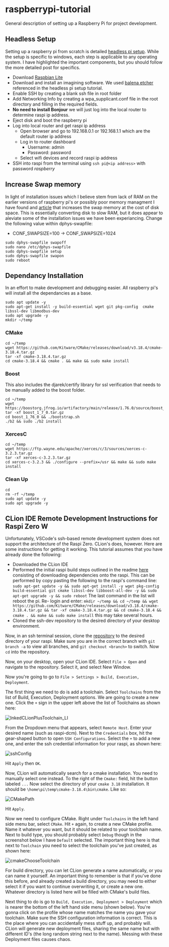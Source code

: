 # raspberrypi-tutorial
General description of setting up a Raspberry Pi for project development.
## Headless Setup
Setting up a raspberry pi from scratch is detailed [headless pi setup](https://desertbot.io/blog/headless-pi-zero-w-wifi-setup-windows). While the setup is specific to windows, each step is applicable to any operating system. I have highlighted the important components, but you should follow the more detailed post for specifics.

- Download [Raspbian Lite](https://downloads.raspberrypi.org/raspios_lite_armhf/images/raspios_lite_armhf-2021-03-25/2021-03-04-raspios-buster-armhf-lite.zip)
- Download and install an imagining software. We used [balena etcher](https://www.balena.io/etcher/) referenced in the headless pi setup tutorial.
- Enable SSH by creating a blank ssh file in root folder
- Add Networking Info by creating a wpa_supplicant.conf file in the root directory and filling in the required fields. 
- **No need to install Bonjour** we will just log into the local router to determine raspi ip address.
- Eject disk and boot the raspberry pi
- Log into local router and get raspi ip address
  - Open browser and go to 192.168.0.1 or 192.168.1.1 which are the default router ip address
  - Log in to router dashboard
    - Username: admin
    - Password: password
  - Select wifi devices and record raspi ip address
- SSH into raspi from the terminal using `ssh pi@<ip address>` with password *raspberry*

## Increase Swap memory
In light of installation issues which I believe stem from lack of RAM on the earlier versions of raspberry pi's or possibly poor memory managment I have found and [article](https://pimylifeup.com/raspberry-pi-swap-file/) that increases the swap memory at the cost of disk space. This is essentially converting disk to slow RAM, but it does appear to aleviate some of the installation issues we have been experiancing. Change the following value within dphys-swapfile:

- CONF_SWAPSIZE=100 -> CONF_SWAPSIZE=1024

```shell
sudo dphys-swapfile swapoff
sudo nano /etc/dphys-swapfile
sudo dphys-swapfile setup
sudo dphys-swapfile swapon
sudo reboot
```

## Dependancy Installation
In an effort to make development and debugging easier. All raspberry pi's will install all the dependancies as a base.

```shell
sudo apt update -y
sudo apt-get install -y build-essential wget git pkg-config  cmake libssl-dev libmodbus-dev
sudo apt upgrade -y
mkdir ~/temp
```

### CMake

```shell
cd ~/temp
wget https://github.com/Kitware/CMake/releases/download/v3.18.4/cmake-3.18.4.tar.gz
tar -xf cmake-3.18.4.tar.gz
cd cmake-3.18.4 && cmake . && make && sudo make install
```

### Boost
This also includes the djarek/certify library for ssl verification that needs to be manually added to the boost folder.

```shell
cd ~/temp
wget https://boostorg.jfrog.io/artifactory/main/release/1.76.0/source/boost_1_76_0.tar.gz
tar -xf boost_1_7_0.tar.gz
cd boost_1_76_0 && ./bootstrap.sh 
./b2 && sudo ./b2 install
```

### XercesC

```shell
cd ~/temp
wget https://ftp.wayne.edu/apache//xerces/c/3/sources/xerces-c-3.2.3.tar.gz
tar -xf xerces-c-3.2.3.tar.gz
cd xerces-c-3.2.3 && ./configure --prefix=/usr && make && sudo make install
```

### Clean Up

```shell
cd
rm -rf ~/temp
sudo apt update -y
sudo apt upgrade -y
```

## CLion IDE Remote Development Instructions for Raspi Zero W 
Unfortunately, VSCode's ssh-based remote development system does not support the architecture of the Raspi Zero. CLion's does, however. Here are some instructions for getting it working. This tutorial assumes that you have already done the following:

* Downloaded the CLion IDE
* Performed the initial raspi build steps outlined in the readme [here](https://github.com/EGoT-DCS-CTA2045/EGoT-DCS/tree/ssh-dev) consisting of downloading dependencies onto the raspi. This can be performed by copy pasting the following to the raspi's command line: ```sudo apt-get update -y && sudo apt-get install -y wget pkg-config build-essential git cmake libssl-dev libboost-all-dev -y && sudo apt-get upgrade -y && sudo reboot``` The last command in the list will reboot the pi. Re- login and enter: ```mkdir ~/temp && cd ~/temp && wget https://github.com/Kitware/CMake/releases/download/v3.18.4/cmake-3.18.4.tar.gz && tar -xf cmake-3.18.4.tar.gz && cd cmake-3.18.4 && cmake . && make && sudo make install``` this may take several hours.
* Cloned the ssh-dev repository to the desired directory of your desktop environment. 

Now, in an ssh terminal session, clone the [repository](https://github.com/EGoT-DCS-CTA2045/EGoT-DCS/tree/ssh-dev) to the desired directory of your raspi.  Make sure you are in the correct branch with `git branch -a` to view all branches, and `git checkout <branch>` to switch. Now ```cd``` into the repository. 

Now, on your desktop, open your CLion IDE. Select `File > Open` and navigate to the repository. Select it, and select New Window.

Now you're going to go to `File > Settings > Build, Execution, Deployment`. 

The first thing we need to do is add a toolchain. Select `Toolchains` from the list of Build, Execution, Deployment options. We are going to create a new one. Click the `+` sign in the upper left above the list of Toolchains as shown here:

![InkedCLionPlusToolchain_LI](https://user-images.githubusercontent.com/72573224/114450462-e41f9800-9b8a-11eb-9637-14f6b02a7020.jpg)

From the Dropdown menu that appears, select `Remote Host`. Enter your desired name (such as raspi-dcm). Next to the `Credentials` box, hit the gear-shaped button to open `SSH Configurations`. Select the `+` to add a new one, and enter the ssh credential information for your raspi, as shown here:

![sshConfig](https://user-images.githubusercontent.com/72573224/114450945-80e23580-9b8b-11eb-959a-3ac719b7b906.png)


Hit `Apply` then `OK`. 

Now, CLion will automatically search for a cmake installation. You need to manually select one instead. To the right of the `Cmake:` field, hit the button labeled `...` Now select the directory of your `cmake 3.18` installation. It should be `\home\pi\temp\cmake-3.18.4\bin\cmake`. Like so:

![CMakePath](https://user-images.githubusercontent.com/72573224/114451617-4c22ae00-9b8c-11eb-9635-633e7bc9ee89.png)


Hit `Apply`. 

Now we need to configure CMake. Right under `Toolchains` in the left hand side menu bar, select `CMake`. Hit `+` again, to create a new CMake profile. Name it whatever you want, but it should be related to your toolchain name. Next to build type, you should probably select `Debug` though in the screenshot below I have `Default` selected. The important thing here is that next to `Toolchain` you need to select the toolchain you've just created, as shown here: 

![cmakeChooseToolchain](https://user-images.githubusercontent.com/72573224/114452814-bb4cd200-9b8d-11eb-8195-ae46027cbfa9.png)

For build directory, you can let CLion generate a name automatically, or you can name it yourself. An important thing to remember is that if you've done this before, and already created a build directory, you may need to either select it if you want to continue overwriting it, or create a new one. Whatever directory is listed here will be filled with CMake's build files.

Next thing to do is go to `Build, Execution, Deployment > Deployment` which is nearer the bottom of the left hand side menu (shown below). You're gonna click on the profile whose name matches the name you gave your toolchain. Make sure the SSH configuration information is correct. This is the place where you can accidentally mess stuff up, and probably will. CLion will generate new deployment files, sharing the same name but with different ID's (the long random string next to the name). Messing with these Deployment files causes chaos. 

